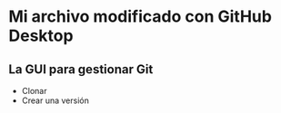 # Mi archivo modificado con GitHub Desktop
## La GUI para gestionar Git

- Clonar
- Crear una versión
